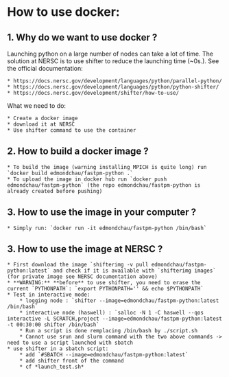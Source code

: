 # How to use docker:

## 1. Why do we want to use docker ?

Launching python on a large number of nodes can take a lot of time. The solution at NERSC is to use shifter to reduce the launching time (~0s.). See the official documentation:

    * https://docs.nersc.gov/development/languages/python/parallel-python/
    * https://docs.nersc.gov/development/languages/python/python-shifter/
    * https://docs.nersc.gov/development/shifter/how-to-use/

What we need to do:

    * Create a docker image
    * download it at NERSC
    * Use shifter command to use the container

## 2. How to build a docker image ?

    * To build the image (warning installing MPICH is quite long) run `docker build edmondchau/fastpm-python .`
    * To upload the image in docker hub run `docker push edmondchau/fastpm-python` (the repo edmondchau/fastpm-python is already created before pushing)

## 3. How to use the image in your computer ?

    * Simply run: `docker run -it edmondchau/fastpm-python /bin/bash`

## 3. How to use the image at NERSC ?

    * First download the image `shifterimg -v pull edmondchau/fastpm-python:latest` and check if it is available with `shifterimg images` (for private image see NERSC documentation above)
    * **WARNING:** **before** to use shifter, you need to erase the current `PYTHONPATH`: `export PYTHONPATH='' && echo $PYTHONPATH`
    * Test in interactive mode:
        * logging node : `shifter --image=edmondchau/fastpm-python:latest /bin/bash`
        * interactive node (haswell) : `salloc -N 1 -C haswell --qos interactive -L SCRATCH,project --image=edmondchau/fastpm-python:latest -t 00:30:00 shifter /bin/bash`
        * Run a script is done remplacing /bin/bash by ./script.sh
        * Cannot use srun and slurm command with the two above commands -> need to use a script launched with sbatch
    * use shifter in a sbatch script:
        * add `#SBATCH --image=edmondchau/fastpm-python:latest`
        * add shifter front of the command
        * cf *launch_test.sh*
